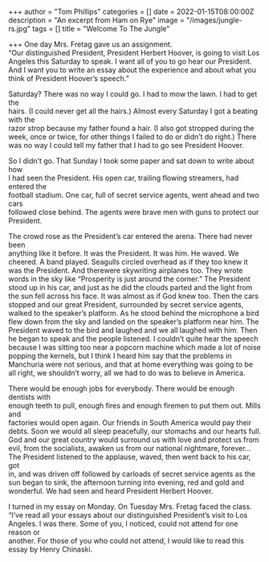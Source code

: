 +++
author = "Tom Phillips"
categories = []
date = 2022-01-15T08:00:00Z
description = "An excerpt from Ham on Rye"
image = "/images/jungle-rs.jpg"
tags = []
title = "Welcome To The Jungle"

+++
One day Mrs. Fretag gave us an assignment.  
“Our distinguished President, President Herbert Hoover, is going to visit Los  
Angeles this Saturday to speak. I want all of you to go hear our President. And I want you to write an essay about the experience and about what you think of President Hoover’s speech.”

  
Saturday? There was no way I could go. I had to mow the lawn. I had to get the  
hairs. (I could never get all the hairs.) Almost every Saturday I got a beating with the  
razor strop because my father found a hair. (I also got stropped during the week, once or twice, for other things I failed to do or didn’t do right.) There was no way I could tell my father that I had to go see President Hoover.

  
So I didn’t go. That Sunday I took some paper and sat down to write about how  
I had seen the President. His open car, trailing flowing streamers, had entered the  
football stadium. One car, full of secret service agents, went ahead and two cars  
followed close behind. The agents were brave men with guns to protect our President.

  
The crowd rose as the President’s car entered the arena. There had never been  
anything like it before. It was the President. It was him. He waved. We cheered. A band played. Seagulls circled overhead as if they too knew it was the President. And therewere skywriting airplanes too. They wrote words in the sky like “Prosperity is just around the corner.” The President stood up in his car, and just as he did the clouds parted and the light from the sun fell across his face. It was almost as if God knew too. Then the cars stopped and our great President, surrounded by secret service agents, walked to the speaker’s platform. As he stood behind the microphone a bird flew down from the sky and landed on the speaker’s platform near him. The President waved to the bird and laughed and we all laughed with him. Then he began to speak and the people listened. I couldn’t quite hear the speech because I was sitting too near a popcorn machine which made a lot of noise popping the kernels, but I think I heard him say that the problems in Manchuria were not serious, and that at home everything was going to be all right, we shouldn’t worry, all we had to do was to believe in America.

  
There would be enough jobs for everybody. There would be enough dentists with  
enough teeth to pull, enough fires and enough firemen to put them out. Mills and  
factories would open again. Our friends in South America would pay their debts. Soon we would all sleep peacefully, our stomachs and our hearts full. God and our great country would surround us with love and protect us from evil, from the socialists, awaken us from our national nightmare, forever...  
The President listened to the applause, waved, then went back to his car, got  
in, and was driven off followed by carloads of secret service agents as the sun began to sink, the afternoon turning into evening, red and gold and wonderful. We had seen and heard President Herbert Hoover.

  
I turned in my essay on Monday. On Tuesday Mrs. Fretag faced the class.  
“I’ve read all your essays about our distinguished President’s visit to Los  
Angeles. I was there. Some of you, I noticed, could not attend for one reason or  
another. For those of you who could not attend, I would like to read this essay by Henry Chinaski.